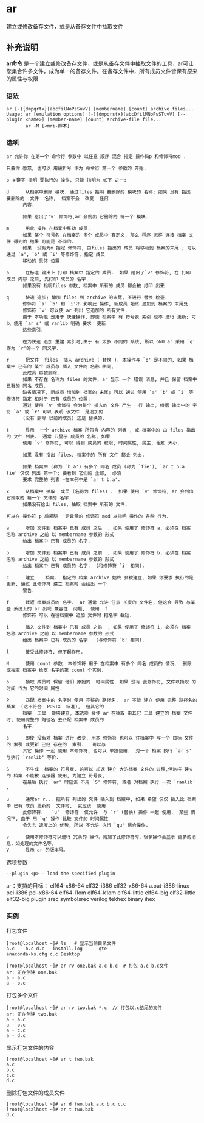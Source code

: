 #  ar

建立或修改备存文件，或是从备存文件中抽取文件

##  补充说明

**ar命令**
是一个建立或修改备存文件，或是从备存文件中抽取文件的工具，ar可让您集合许多文件，成为单一的备存文件。在备存文件中，所有成员文件皆保有原来的属性与权限

###  语法

    
    
    ar [-]{dmpqrtx}[abcfilNoPsSuvV] [membername] [count] archive files...
    Usage: ar [emulation options] [-]{dmpqrstx}[abcDfilMNoPsSTuvV] [--plugin <name>] [member-name] [count] archive-file file...
           ar -M [<mri-脚本]
    

###  选项

    
    
    ar 允许你 在第一个 命令行 参数中 以任意 顺序 混合 指定 操作码p 和修饰符mod .
    
    只要你 愿意, 也可以 用破折号 作为 命令行 第一个 参数的 开始.
    
    p 关键字 指明 要执行的 操作, 只能 指明为 如下 之一:
    
    d      从档案中删除 模块. 通过files 指明 要删除的 模块的 名称; 如果 没有 指出 要删除的  文件  名称,  档案不会  改变  任何
          内容.
    
          如果 给出了'v' 修饰符,ar 会例出 它删除的 每一个 模块.
    
    m      用此 操作 在档案中移动 成员.
          如果 某个 符号名 在档案的 多个 成员中 有定义, 那么 程序 怎样 连接 档案 文件 得到的 结果 可能是 不同的.
          如果  没有为m 指定 修饰符, 由files 指出的 成员 将移动到 档案的末尾 ; 可以 通过 `a', `b' 或 `i' 等修饰符, 指定 成员
          移动的 具体 位置.
    
    p      在标准 输出上 打印 档案中 指定的 成员.  如果 给出了`v' 修饰符, 在 打印 成员 内容 之前, 先打印 成员的 名字.
          如果没有 指明files 参数, 档案中 所有的 成员 都会被 打印 出来.
    
    q      快速 追加; 增加 files 到 archive 的末尾, 不进行 替换 检查.
          修饰符 `a' `b' 和 `i'不 影响此 操作, 新成员 始终 追加到 档案的 末尾处.
          修饰符 `v' 可以使 ar 列出 它追加的 所有文件.
          由于 本功能 是用于 快速操作, 即使 档案中 有 符号表 索引 也不 进行 更新; 可以 使用 `ar s' 或 ranlib 明确 要求  更新
          这些索引.
    
          在为快速 追加 重建 索引时,由于 有 太多 不同的 系统, 所以 GNU ar 采用 `q' 作为 `r'的一个 同义字.
    
    r      把文件  files  插入 archive ( 替换 ). 本操作与 `q' 是不同的, 如果 档案中 已有的 某个 成员与 插入 文件的 名称 相同,
          此成员 将被删除.
          如果 不存在 名称为 files 的文件, ar 显示 一个 错误 消息, 并且 保留 档案中 已有的 同名 成员.
          缺省情况下, 新成员 增加到 挡案的 末尾; 可以 通过 使用 `a' `b' 或 `i' 等修饰符 指定 相对于 已有 成员的 位置.
          通过 使用 `v' 修饰符 会为每个 插入的 文件 产生 一行 输出, 根据 输出中的 字符 `a' 或 `r' 可以 表明 该文件  是追加的
          (没有 删除 以前的成员) 还是 替换的.
    
    t      显示  一个 archive 档案 所包含 内容的 列表 , 或 档案中的 由 files 指出的 文件 列表.  通常 只显示 成员的 名称, 如果
          使用 `v' 修饰符, 可以 得到 成员的 权限, 时间属性, 属主, 组和 大小.
    
          如果 没有 指出 files, 档案中的 所有 文件 都会 列出.
    
          如果 档案中 (称为 `b.a') 有多个 同名 成员 (称为 `fie'), `ar t b.a fie' 仅仅 列出 第一个; 要看到 它们的 全部,  必须
          要求 完整的 列表 —在本例中是 `ar t b.a'.
    
    x      从档案中 抽取  成员 (名称为 files) .  如果 使用 `v' 修饰符, ar 会列出 它抽取的 每一个 文件的 名字.
          如果没有给出 files, 抽取 档案中 所有的 文件.
    
    可以在 操作符 p 后紧随 一定数量的 修饰符 mod 以指明 操作的 各种 行为.
    
    a      增加 文件到 档案中 已有 成员 之后  , 如果 使用了 修饰符 a, 必须在 档案 名称 archive 之前 以 membername 参数的 形式
          给出 档案中 已有 成员的 名字.
    
    b      增加 文件到 档案中 已有 成员 之前  , 如果 使用了 修饰符 b, 必须在 档案 名称 archive 之前 以 membername 参数的 形式
          给出 档案中 已有 成员的 名字.  (和修饰符 `i' 相同).
    
    c      建立    档案.  指定的 档案 archive 始终 会被建立, 如果 你要求 执行的是 更新, 通过 此修饰符 建立 档案时 会给出 一个
          警告.
          
    f      截短 档案成员的 名字.  ar 通常 允许 任意 长度的 文件名, 但这会 导致 与某些 系统上的 ar 出现 兼容性  问题,  使用  f
          修饰符 可以 在往档案中 追加 文件时 把名字 截短.
    
    i      插入 文件到 档案中 已有 成员 之前  , 如果 使用了 修饰符 i, 必须在 档案 名称 archive 之前 以 membername 参数的 形式
          给出 档案中 已有 成员的 名字.  (与修饰符 `b' 相同).
    
    l      接受此修饰符, 但不起作用.
    
    N      使用 count 参数. 本修饰符 用于 在档案中 有多个 同名 成员的 情况.  删除 或抽取 档案中 给定 名字的第 count 个实例.
    
    o      抽取 成员时 保留 他们 原始的  时间属性. 如果 没有 此修饰符, 文件以抽取 的时间 作为 它的时间 属性.
    
    P      匹配 档案中的 名字时 使用 完整的 路径名.  ar 不能 建立 使用 完整 路径名的 档案  (这不符合  POSIX  标准),  但其它的
          档案  工具  能够建立, 本选项 会使 ar 在抽取 由其它 工具 建立的 档案 文件时, 使用完整的 路径名 去匹配 档案中 成员的
          名字.
    
    s      即使 没有对 档案 进行 改变, 用本 修饰符 也可以 往档案中 写一个 目标 文件的 索引 或更新 已经 存在的  索引.   可以与
          其它 操作 一起 使用 本修饰符, 也可以 单独使用.  对一个 档案 执行 `ar s' 与执行 `ranlib' 等价.
    
    S      不生成  档案的 符号表. 这可以 加速 建立 大的档案 文件的 过程,但这样 建立的 档案 不能被 连接器 使用, 为建立 符号表,
          在最后 执行 `ar' 时应该 不用 `S' 修饰符, 或者 对档案 执行 一次 `ranlib' .
    
    u      通常ar r... 把所有 列出的 文件 插入到 档案中, 如果 希望 仅仅 插入比 档案中 已有 成员 更新的  文件时,  就应该  使用
          此修饰符.   `u'  修饰符  仅允许  与 `r' (替换) 操作 一起 使用.  某些 情况下, 由于 用 `q' 操作 比较 文件的 时间属性
          会失去 速度上的 优势, 所以 不允许 执行 `qu' 组合操作.
    
    v      使用本修饰符可以进行 冗余的 操作。附加了此修饰符时，很多操作会显示 更多的消息，如处理的文件名等。
    V      显示 ar 的版本号。
    

选项参数

    
    
    --plugin <p> - load the specified plugin
    

ar：支持的目标： elf64-x86-64 elf32-i386 elf32-x86-64 a.out-i386-linux pei-i386
pei-x86-64 elf64-l1om elf64-k1om elf64-little elf64-big elf32-little elf32-big
plugin srec symbolsrec verilog tekhex binary ihex

###  实例

打包文件

    
    
    [root@localhost ~]# ls   # 显示当前目录文件   
    a.c    b.c d.c   install.log      qte
    anaconda-ks.cfg c.c Desktop 
    
    [root@localhost ~]# ar rv one.bak a.c b.c  # 打包 a.c b.c文件 
    ar: 正在创建 one.bak
    a - a.c
    a - b.c
    

打包多个文件

    
    
    [root@localhost ~]# ar rv two.bak *.c  // 打包以.c结尾的文件  
    ar: 正在创建 two.bak
    a - a.c
    a - b.c
    a - c.c
    a - d.c
    

显示打包文件的内容

    
    
    [root@localhost ~]# ar t two.bak    
    a.c
    b.c
    c.c
    d.c
    

删除打包文件的成员文件

    
    
    [root@localhost ~]# ar d two.bak a.c b.c c.c  
    [root@localhost ~]# ar t two.bak       
    d.c
    


